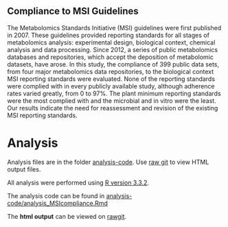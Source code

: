 ## Compliance to MSI Guidelines
The Metabolomics Standards Initiative (MSI) guidelines were first published in 2007. These guidelines provided reporting standards for all stages of metabolomics analysis: experimental design, biological context, chemical analysis and data processing. Since 2012, a series of public metabolomics databases and repositories, which accept the deposition of metabolomic datasets, have arose. In this study, the compliance of 399 public data sets, from four major metabolomics data repositories, to the biological context MSI reporting standards were evaluated. None of the reporting standards were complied with in every publicly available study, although adherence rates varied greatly, from 0 to 97%. The plant minimum reporting standards were the most complied with and the microbial and in vitro were the least. Our results indicate the need for reassessment and revision of the existing MSI reporting standards. 

# Analysis

Analysis files are in the folder [analysis-code](https://github.com/RASpicer/Compliance_MSI_Guidelines/analysis-code). Use [raw git](https://rawgit.com/) to view HTML output files.

All analysis were performed using [R version 3.3.2](https://cran.r-project.org/). 

The analysis code can be found in [analysis-code/analysis_MSIcompliance.Rmd](Compliance_MSI_Guidelines/analysis_code/analysis_MSIcompliance.Rmd)

The <b>html output</b> can be viewed on [rawgit](https://rawgit.com/RASpicer/Compliance_MSI_Guidelines/master/analysis_code/analysis_MSIcompliance.html).
